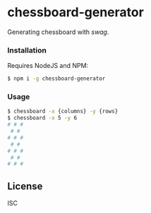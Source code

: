 # chessboard-generator

Generating chessboard with *swag*.

### Installation

Requires NodeJS and NPM:

```sh
$ npm i -g chessboard-generator
```

### Usage

```sh
$ chessboard -x {columns} -y {rows}
$ chessboard -x 5 -y 6
# # #
 # #
# # #
 # #
# # #
 # #
# # #
```

License
----

ISC
